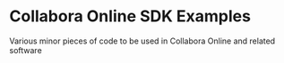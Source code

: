 # Collabora Online SDK Examples
Various minor pieces of code to be used in Collabora Online and related software
